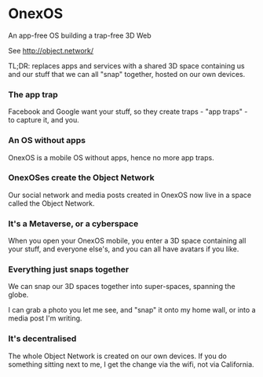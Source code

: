 # OnexOS
An app-free OS building a trap-free 3D Web

See http://object.network/

TL;DR: replaces apps and services with a shared 3D space containing us and our stuff that we can all "snap" together, hosted on our own devices.

### The app trap

Facebook and Google want your stuff, so they create traps - "app traps" - to capture it, and you.

### An OS without apps

OnexOS is a mobile OS without apps, hence no more app traps.

### OnexOSes create the Object Network

Our social network and media posts created in OnexOS now live in a space called the Object Network.

### It's a Metaverse, or a cyberspace

When you open your OnexOS mobile, you enter a 3D space containing all your stuff, and everyone else's, and you can all have avatars if you like.

### Everything just snaps together

We can snap our 3D spaces together into super-spaces, spanning the globe.

I can grab a photo you let me see, and "snap" it onto my home wall, or into a media post I'm writing.

### It's decentralised

The whole Object Network is created on our own devices. If you do something sitting next to me, I get the change via the wifi, not via California.


